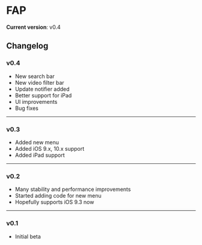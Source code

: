 # FAP
**Current version**: v0.4

## Changelog

### v0.4
- New search bar
- New video filter bar
- Update notifier added
- Better support for iPad
- UI improvements
- Bug fixes
---

### v0.3
- Added new menu
- Added iOS 9.x, 10.x support
- Added iPad support
---

### v0.2
- Many stability and performance improvements
- Started adding code for new menu
- Hopefully supports iOS 9.3 now
---

### v0.1
- Initial beta
